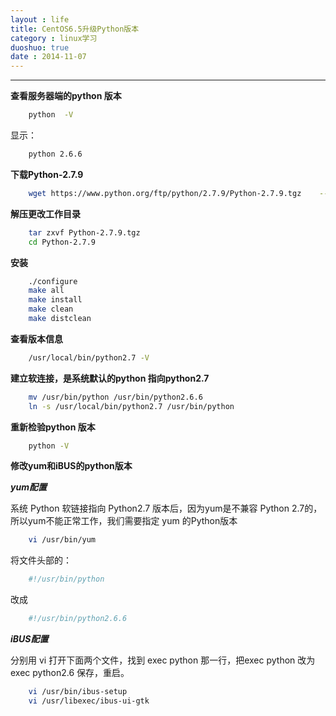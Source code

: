 ```yaml
---
layout : life
title: CentOS6.5升级Python版本
category : linux学习
duoshuo: true
date : 2014-11-07
---
```


<!-- more -->

******

**查看服务器端的python 版本**

```sh
	python  -V
```

显示：

```sh
	python 2.6.6
```

**下载Python-2.7.9**

```sh
	wget https://www.python.org/ftp/python/2.7.9/Python-2.7.9.tgz    --no-check-certificate
```

**解压更改工作目录**

```sh
	tar zxvf Python-2.7.9.tgz
	cd Python-2.7.9
```

**安装**

```sh
	./configure
	make all
	make install
	make clean
	make distclean
```

**查看版本信息**

```sh
	/usr/local/bin/python2.7 -V
```

**建立软连接，是系统默认的python 指向python2.7**

```sh
	mv /usr/bin/python /usr/bin/python2.6.6
	ln -s /usr/local/bin/python2.7 /usr/bin/python
```

**重新检验python 版本**

```sh
	python -V
```

**修改yum和iBUS的python版本**

***yum配置***

系统 Python 软链接指向 Python2.7 版本后，因为yum是不兼容 Python 2.7的，所以yum不能正常工作，我们需要指定 yum 的Python版本

```sh
	vi /usr/bin/yum
```

将文件头部的：

```sh
	#!/usr/bin/python
```

改成

```sh
	#!/usr/bin/python2.6.6
```

***iBUS配置***

分别用 vi 打开下面两个文件，找到 exec python 那一行，把exec python 改为 exec python2.6 保存，重启。

```sh
	vi /usr/bin/ibus-setup
	vi /usr/libexec/ibus-ui-gtk
```

